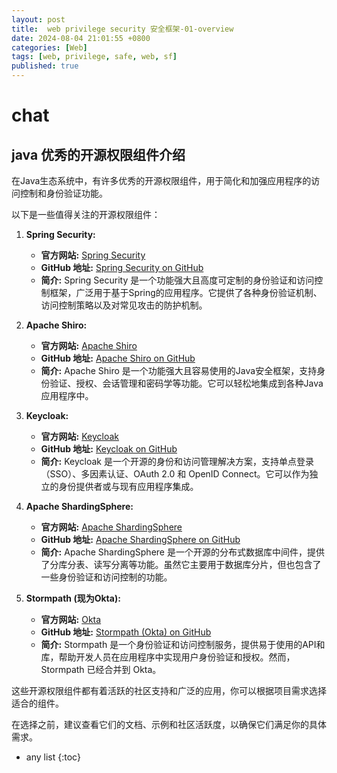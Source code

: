 ```yaml
---
layout: post
title:  web privilege security 安全框架-01-overview
date: 2024-08-04 21:01:55 +0800
categories: [Web]
tags: [web, privilege, safe, web, sf]
published: true
---
```


# chat

## java 优秀的开源权限组件介绍

在Java生态系统中，有许多优秀的开源权限组件，用于简化和加强应用程序的访问控制和身份验证功能。

以下是一些值得关注的开源权限组件：

1. **Spring Security:**
   - **官方网站:** [Spring Security](https://spring.io/projects/spring-security)
   - **GitHub 地址:** [Spring Security on GitHub](https://github.com/spring-projects/spring-security)
   - **简介:** Spring Security 是一个功能强大且高度可定制的身份验证和访问控制框架，广泛用于基于Spring的应用程序。它提供了各种身份验证机制、访问控制策略以及对常见攻击的防护机制。

2. **Apache Shiro:**
   - **官方网站:** [Apache Shiro](https://shiro.apache.org/)
   - **GitHub 地址:** [Apache Shiro on GitHub](https://github.com/apache/shiro)
   - **简介:** Apache Shiro 是一个功能强大且容易使用的Java安全框架，支持身份验证、授权、会话管理和密码学等功能。它可以轻松地集成到各种Java应用程序中。

3. **Keycloak:**
   - **官方网站:** [Keycloak](https://www.keycloak.org/)
   - **GitHub 地址:** [Keycloak on GitHub](https://github.com/keycloak/keycloak)
   - **简介:** Keycloak 是一个开源的身份和访问管理解决方案，支持单点登录（SSO）、多因素认证、OAuth 2.0 和 OpenID Connect。它可以作为独立的身份提供者或与现有应用程序集成。

4. **Apache ShardingSphere:**
   - **官方网站:** [Apache ShardingSphere](https://shardingsphere.apache.org/)
   - **GitHub 地址:** [Apache ShardingSphere on GitHub](https://github.com/apache/shardingsphere)
   - **简介:** Apache ShardingSphere 是一个开源的分布式数据库中间件，提供了分库分表、读写分离等功能。虽然它主要用于数据库分片，但也包含了一些身份验证和访问控制的功能。

5. **Stormpath (现为Okta):**
   - **官方网站:** [Okta](https://www.okta.com/)
   - **GitHub 地址:** [Stormpath (Okta) on GitHub](https://github.com/okta)
   - **简介:** Stormpath 是一个身份验证和访问控制服务，提供易于使用的API和库，帮助开发人员在应用程序中实现用户身份验证和授权。然而，Stormpath 已经合并到 Okta。

这些开源权限组件都有着活跃的社区支持和广泛的应用，你可以根据项目需求选择适合的组件。

在选择之前，建议查看它们的文档、示例和社区活跃度，以确保它们满足你的具体需求。

* any list
{:toc}